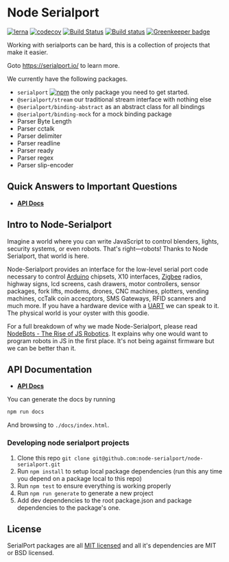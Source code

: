 # Node Serialport
[![lerna](https://img.shields.io/badge/maintained%20with-lerna-cc00ff.svg)](https://lernajs.io/)
[![codecov](https://codecov.io/gh/node-serialport/node-serialport/branch/master/graph/badge.svg)](https://codecov.io/gh/node-serialport/node-serialport)
[![Build Status](https://travis-ci.org/node-serialport/node-serialport.svg?branch=master)](https://travis-ci.org/node-serialport/node-serialport)
[![Build status](https://ci.appveyor.com/api/projects/status/u6xe3iao2crd7akn/branch/master?svg=true)](https://ci.appveyor.com/project/serialport/node-serialport/branch/master)
[![Greenkeeper badge](https://badges.greenkeeper.io/node-serialport/node-serialport.svg)](https://greenkeeper.io/)

Working with serialports can be hard, this is a collection of projects that make it easier.

Goto https://serialport.io/ to learn more.

We currently have the following packages.

- `serialport` [![npm](https://img.shields.io/npm/dm/serialport.svg?maxAge=2592000)](http://npmjs.com/package/serialport) the only package you need to get started.
- `@serialport/stream` our traditional stream interface with nothing else
- `@serialport/binding-abstract` as an abstract class for all bindings
- `@serialport/binding-mock` for a mock binding package
- Parser Byte Length
- Parser cctalk
- Parser delimiter
- Parser readline
- Parser ready
- Parser regex
- Parser slip-encoder

## Quick Answers to Important Questions
- [**API Docs**](https://serialport.io/docs/api-overview)

## Intro to Node-Serialport

Imagine a world where you can write JavaScript to control blenders, lights, security systems, or even robots. That's right—robots! Thanks to Node Serialport, that world is here.

Node-Serialport provides an interface for the low-level serial port code necessary to control [Arduino](http://www.arduino.cc/) chipsets, X10 interfaces, [Zigbee](http://www.zigbee.org/) radios, highway signs, lcd screens, cash drawers, motor controllers, sensor packages, fork lifts, modems, drones, CNC machines, plotters, vending machines, ccTalk coin accecptors, SMS Gateways, RFID scanners and much more. If you have a hardware device with a [UART](https://en.wikipedia.org/wiki/Universal_asynchronous_receiver/transmitter) we can speak to it. The physical world is your oyster with this goodie.

For a full breakdown of why we made Node-Serialport, please read [NodeBots - The Rise of JS Robotics](http://www.voodootikigod.com/nodebots-the-rise-of-js-robotics). It explains why one would want to program robots in JS in the first place. It's not being against firmware but we can be better than it.

## API Documentation

- [**API Docs**](https://serialport.io/docs/api-overview)


You can generate the docs by running

```bash
npm run docs
```

And browsing to `./docs/index.html`.

### Developing node serialport projects
1. Clone this repo `git clone git@github.com:node-serialport/node-serialport.git`
1. Run `npm install` to setup local package dependencies (run this any time you depend on a package local to this repo)
1. Run `npm test` to ensure everything is working properly
1. Run `npm run generate` to generate a new project
1. Add dev dependencies to the root package.json and package dependencies to the package's one.

## License
SerialPort packages are all [MIT licensed](LICENSE) and all it's dependencies are MIT or BSD licensed.
